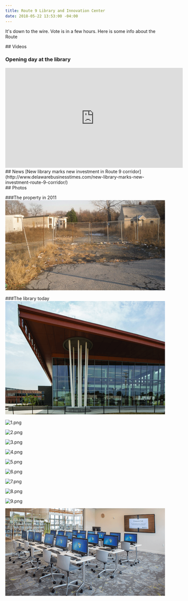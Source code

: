 ```yaml
---
title: Route 9 Library and Innovation Center
date: 2018-05-22 13:53:00 -04:00
---
```


It's down to the wire. Vote is in a few hours. Here is some info about the Route 

<div class="zebra">
## Videos

### Opening day at the library
<iframe width="560" height="315" src="https://www.youtube-nocookie.com/embed/FWkpu4RRkWU?rel=0" frameborder="0" allow="autoplay; encrypted-media" allowfullscreen></iframe>
</div>

<div class="zebra">
## News
[New library marks new investment in Route 9 corridor](http://www.delawarebusinesstimes.com/new-library-marks-new-investment-route-9-corridor/)
</div>

<div class="zebra">
## Photos

###The property in 2011
![0.before.png](/uploads/0.before.png)

###The library today
![0.after.png](/uploads/0.after.png)

![1.png](/uploads/1.png)

![2.png](/uploads/2.png)

![3.png](/uploads/3.png)

![4.png](/uploads/4.png)

![5.png](/uploads/5.png)

![6.png](/uploads/6.png)

![7.png](/uploads/7.png)

![8.png](/uploads/8.png)

![9.png](/uploads/9.png)

![a.png](/uploads/a.png)





</div>
